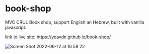 # book-shop
MVC CRUL Book shop, support English an Hebrew, built with vanilla javascript.

link to live site: https://yoavdn.github.io/book-shop/

![Screen Shot 2022-06-12 at 16 58 22](https://user-images.githubusercontent.com/88082101/173236815-4f34d092-e82b-4022-8769-32b9a927edfc.png)
